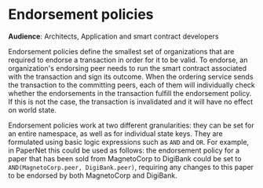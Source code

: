 # Endorsement policies

**Audience**: Architects, Application and smart contract developers

Endorsement policies define the smallest set of organizations that are required
to endorse a transaction in order for it to be valid. To endorse, an organization's
endorsing peer needs to run the smart contract associated with the transaction
and sign its outcome. When the ordering service sends the transaction to the
committing peers, each of them will individually check whether the endorsements in
the transaction fulfill the endorsement policy. If this is not the case, the
transaction is invalidated and it will have no effect on world state.

Endorsement policies work at two different granularities: they can be set for an
entire namespace, as well as for individual state keys. They are formulated using
basic logic expressions such as `AND` and `OR`. For example, in PaperNet this
could be used as follows: the endorsement policy for a paper that has been sold
from MagnetoCorp to DigiBank could be set to `AND(MagnetoCorp.peer, DigiBank.peer)`,
requiring any changes to this paper to be endorsed by both MagnetoCorp and DigiBank.



<!--- Licensed under Creative Commons Attribution 4.0 International License
https://creativecommons.org/licenses/by/4.0/ -->

